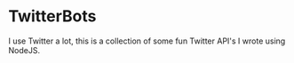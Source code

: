 # TwitterBots
I use Twitter a lot, this is a collection of some fun Twitter API's I wrote using NodeJS.
